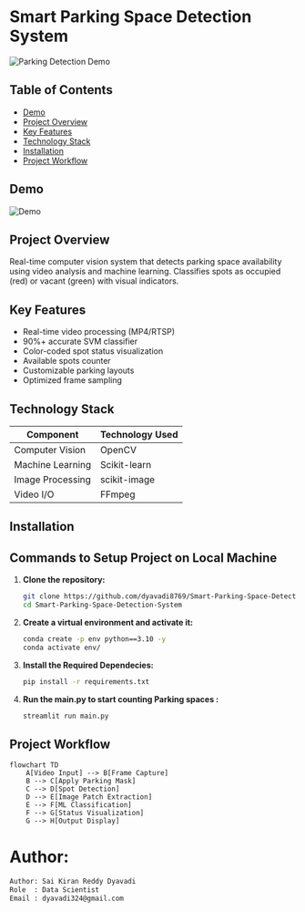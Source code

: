 # Smart Parking Space Detection System

![Parking Detection Demo](demo.gif)

## Table of Contents
- [Demo](#demo)
- [Project Overview](#project-overview)
- [Key Features](#key-features)
- [Technology Stack](#technology-stack)
- [Installation](#installation)
- [Project Workflow](#project-workflow)


## Demo

![Demo](demo/parking.gif)


## Project Overview
Real-time computer vision system that detects parking space availability using video analysis and machine learning. Classifies spots as occupied (red) or vacant (green) with visual indicators.

## Key Features
- Real-time video processing (MP4/RTSP)
- 90%+ accurate SVM classifier
- Color-coded spot status visualization
- Available spots counter
- Customizable parking layouts
- Optimized frame sampling

## Technology Stack
| Component               | Technology Used |
|-------------------------|-----------------|
| Computer Vision         | OpenCV          |
| Machine Learning        | Scikit-learn    |
| Image Processing        | scikit-image    |
| Video I/O               | FFmpeg          |

## Installation

## Commands to Setup Project on Local Machine

1. **Clone the repository:**
   ```bash
   git clone https://github.com/dyavadi8769/Smart-Parking-Space-Detection-System.git
   cd Smart-Parking-Space-Detection-System
2.  **Create a virtual environment and activate it:**
    ```bash
    conda create -p env python==3.10 -y
    conda activate env/ 
3.  **Install the Required Dependecies:**
    ```bash
    pip install -r requirements.txt
4. **Run the main.py to start counting Parking spaces :**
    ```bash
    streamlit run main.py
## Project Workflow

```mermaid
flowchart TD
    A[Video Input] --> B[Frame Capture]
    B --> C[Apply Parking Mask]
    C --> D[Spot Detection]
    D --> E[Image Patch Extraction]
    E --> F[ML Classification]
    F --> G[Status Visualization]
    G --> H[Output Display]
```

  
# Author:

```bash
Author: Sai Kiran Reddy Dyavadi
Role  : Data Scientist
Email : dyavadi324@gmail.com
```
